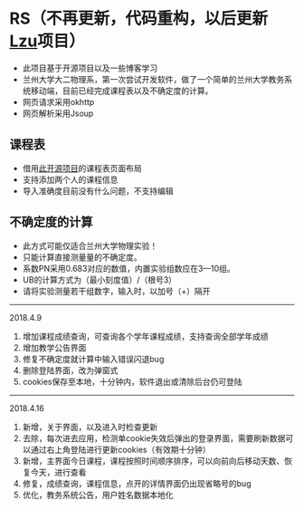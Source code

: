 # RS（不再更新，代码重构，以后更新[Lzu](https://github.com/yuhlzu/Lzu)项目）
* 此项目基于开源项目以及一些博客学习
* 兰州大学大二物理系，第一次尝试开发软件，做了一个简单的兰州大学教务系统移动端，目前已经完成课程表以及不确定度的计算。
* 网页请求采用okhttp
* 网页解析采用Jsoup

## 课程表
* 借用[此开源项目](https://github.com/chen2174471/TimeTableLayout)的课程表页面布局
* 支持添加两个人的课程信息
* 导入准确度目前没有什么问题，不支持编辑

## 不确定度的计算
* 此方式可能仅适合兰州大学物理实验！
* 只能计算直接测量量的不确定度。
* 系数PN采用0.683对应的数值，内置实验组数应在3—10组。
* UB的计算方式为（最小刻度值）/（根号3）
* 请将实验测量若干组数字，输入时，以加号（+）隔开
*******
2018.4.9
1. 增加课程成绩查询，可查询各个学年课程成绩，支持查询全部学年成绩
2. 增加教学公告界面
3. 修复不确定度就计算中输入错误闪退bug
4. 删除登陆界面，改为弹窗式
5. cookies保存至本地，十分钟内，软件退出或清除后台仍可登陆
*******
2018.4.16
1. 新增，关于界面，以及进入时检查更新
2. 去除，每次进去应用，检测单cookie失效后弹出的登录界面，需要刷新数据可以通过右上角登陆进行更新cookies（有效期十分钟）
3. 新增，主界面今日课程，课程按照时间顺序排序，可以向前向后移动天数、恢复今天，进行查看
4. 修复，成绩查询，课程信息，点开的详情界面仍出现省略号的bug
5. 优化，教务系统公告，用户姓名数据本地化
